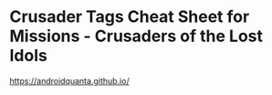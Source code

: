 Crusader Tags Cheat Sheet for Missions - Crusaders of the Lost Idols
==================

https://androidquanta.github.io/

